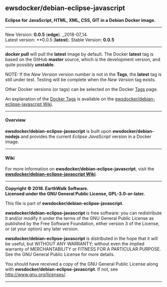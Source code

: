 ## ewsdocker/debian-eclipse-javascript  

__Eclipse for JavaScript, HTML, XML, CSS, GIT in a Debian Docker image.__  

____
New Version: **0.0.5** (**edge**). _2018-07_14.  
Latest version: **0.0.5 (**latest**).
Stable Version: **0.0.5**
_____________________

**docker pull** will pull the **latest** image by default.  The Docker **latest** tag is based on the GitHub **master** source, which is the development version, and quite possibly **unstable**.  

NOTE: If the _New Version_ version number is not in the **Tags**, the **latest** tag is still under test.  Testing will be complete when the _New Version_ tag exists.

Other Docker versions (or tags) can be selected on the Docker [Tags](https://hub.docker.com/r/ewsdocker/debian-eclipse-javascript/tags/) page.  

An explanation of the [Docker Tags](https://github.com/ewsdocker/debian-eclipse-javascript/wiki/DockerTags) is available on the [ewsdocker/debian-eclipse-javascript Wiki](https://github.com/ewsdocker/debian-eclipse-javascript/wiki).
____

#### Overview  

__ewsdocker/debian-eclipse-javascript__ is built upon __ewsdocker/debian-nodejs__ and provides the current _Eclipse JavaScript_ version in a Docker image.  
____  
#### Wiki  

For more information on __ewsdocker/debian-eclipse-javascript__, visit the [__ewsdocker/debian-eclipse-javascript Wiki__](https://github.com/ewsdocker/debian-eclipse-javascript/wiki).  

____  
**Copyright © 2018. EarthWalk Software.**  
**Licensed under the GNU General Public License, GPL-3.0-or-later.**  

This file is part of **ewsdocker/debian-eclipse-javascript**.  

**ewsdocker/debian-eclipse-javascript** is free software: you can redistribute 
it and/or modify it under the terms of the GNU General Public License 
as published by the Free Software Foundation, either version 3 of the 
License, or (at your option) any later version.  

**ewsdocker/debian-eclipse-javascript** is distributed in the hope that 
it will be useful, but WITHOUT ANY WARRANTY; without even the implied 
warranty of MERCHANTABILITY or FITNESS FOR A PARTICULAR PURPOSE.  See the
GNU General Public License for more details.  

You should have received a copy of the GNU General Public License
along with **ewsdocker/debian-eclipse-javascript**.  If not, see 
<http://www.gnu.org/licenses/>.  
____  
